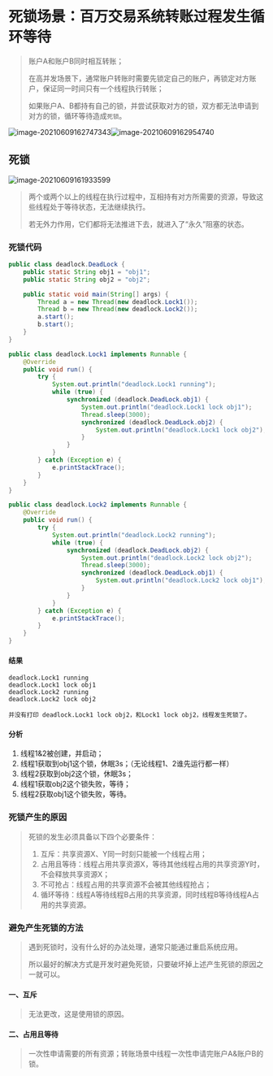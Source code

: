 # 死锁场景：百万交易系统转账过程发生循环等待

> 账户A和账户B同时相互转账；
>
> 在高并发场景下，通常账户转账时需要先锁定自己的账户，再锁定对方账户，保证同一时间只有一个线程执行转账；
>
> 如果账户A、B都持有自己的锁，并尝试获取对方的锁，双方都无法申请到对方的锁，循环等待造成`死锁`。

![image-20210609162747343](https://i.loli.net/2021/06/09/TeucDCam4NjlqQA.png)![image-20210609162954740](https://i.loli.net/2021/06/09/FCewgcLrhW8jRO5.png)

## 死锁

![image-20210609161933599](https://i.loli.net/2021/06/09/tacKrW6knsAgb5L.png)

> 两个或两个以上的线程在执行过程中，互相持有对方所需要的资源，导致这些线程处于等待状态，无法继续执行。
>
> 若无外力作用，它们都将无法推进下去，就进入了“永久”阻塞的状态。

### 死锁代码

```java
public class deadlock.DeadLock {
    public static String obj1 = "obj1";
    public static String obj2 = "obj2";

    public static void main(String[] args) {
        Thread a = new Thread(new deadlock.Lock1());
        Thread b = new Thread(new deadlock.Lock2());
        a.start();
        b.start();
    }
}

public class deadlock.Lock1 implements Runnable {
    @Override
    public void run() {
        try {
            System.out.println("deadlock.Lock1 running");
            while (true) {
                synchronized (deadlock.DeadLock.obj1) {
                    System.out.println("deadlock.Lock1 lock obj1");
                    Thread.sleep(3000);
                    synchronized (deadlock.DeadLock.obj2) {
                        System.out.println("deadlock.Lock1 lock obj2");
                    }
                }
            }
        } catch (Exception e) {
            e.printStackTrace();
        }
    }
}

public class deadlock.Lock2 implements Runnable {
    @Override
    public void run() {
        try {
            System.out.println("deadlock.Lock2 running");
            while (true) {
                synchronized (deadlock.DeadLock.obj2) {
                    System.out.println("deadlock.Lock2 lock obj2");
                    Thread.sleep(3000);
                    synchronized (deadlock.DeadLock.obj1) {
                        System.out.println("deadlock.Lock2 lock obj1");
                    }
                }
            }
        } catch (Exception e) {
            e.printStackTrace();
        }
    }
}
```

#### 结果

```console
deadlock.Lock1 running
deadlock.Lock1 lock obj1
deadlock.Lock2 running
deadlock.Lock2 lock obj2
```

`并没有打印 deadlock.Lock1 lock obj2，和Lock1 lock obj2，线程发生死锁了。`

#### 分析

1. 线程1&2被创建，并启动；
2. 线程1获取到obj1这个锁，休眠3s；（无论线程1、2谁先运行都一样）
3. 线程2获取到obj2这个锁，休眠3s；
4. 线程1获取obj2这个锁失败，等待；
5. 线程2获取obj1这个锁失败，等待。

### 死锁产生的原因

> 死锁的发生必须具备以下四个必要条件：
>
> 1. 互斥：共享资源X、Y同一时刻只能被一个线程占用；
> 2. 占用且等待：线程占用共享资源X，等待其他线程占用的共享资源Y时，不会释放共享资源X；
> 3. 不可抢占：线程占用的共享资源不会被其他线程抢占；
> 4. 循环等待：线程A等待线程B占用的共享资源，同时线程B等待线程A占用的共享资源。

### 避免产生死锁的方法

> 遇到死锁时，没有什么好的办法处理，通常只能通过重启系统应用。
>
> 所以最好的解决方式是开发时避免死锁，只要破坏掉上述产生死锁的原因之一就可以。

#### 一、互斥

> 无法更改，这是使用锁的原因。

#### 二、占用且等待

> 一次性申请需要的所有资源；转账场景中线程一次性申请完账户A&账户B的锁。

```java

```



